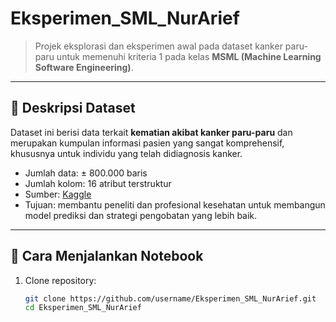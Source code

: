 # Eksperimen_SML_NurArief

> Projek eksplorasi dan eksperimen awal pada dataset kanker paru-paru untuk memenuhi kriteria 1 pada kelas **MSML (Machine Learning Software Engineering)**.

---

## 📘 Deskripsi Dataset

Dataset ini berisi data terkait **kematian akibat kanker paru-paru** dan merupakan kumpulan informasi pasien yang sangat komprehensif, khususnya untuk individu yang telah didiagnosis kanker.

- Jumlah data: ± 800.000 baris
- Jumlah kolom: 16 atribut terstruktur
- Sumber: [Kaggle](https://www.kaggle.com/)
- Tujuan: membantu peneliti dan profesional kesehatan untuk membangun model prediksi dan strategi pengobatan yang lebih baik.

---

## 🚀 Cara Menjalankan Notebook

1. Clone repository:
   ```bash
   git clone https://github.com/username/Eksperimen_SML_NurArief.git
   cd Eksperimen_SML_NurArief

